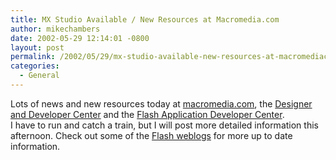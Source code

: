 ```yaml
---
title: MX Studio Available / New Resources at Macromedia.com
author: mikechambers
date: 2002-05-29 12:14:01 -0800
layout: post
permalink: /2002/05/29/mx-studio-available-new-resources-at-macromediacom/
categories:
  - General
---
```



Lots of news and new resources today at [macromedia.com][1], the [Designer and Developer Center][2] and the [Flash Application Developer Center][3].  
I have to run and catch a train, but I will post more detailed information this afternoon. Check out some of the [Flash weblogs][4] for more up to date information.

 [1]: http://www.macromedia.com/
 [2]: http://www.macromedia.com/desdev/
 [3]: http://www.macromedia.com/desdev/mx/flash/
 [4]: http://radio.weblogs.com/0106797/2002/05/15.html#a83